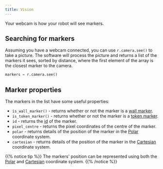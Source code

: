 ```yaml
---
title: Vision
---
```


Your webcam is how your robot will see markers.

## Searching for markers
Assuming you have a webcam connected, you can use `r.camera.see()` to take a picture. The software will process the picture and returns a list of the markers it sees, sorted by distance, where the first element of the array is the closest marker to the camera.

```python
markers = r.camera.see()
```

## Marker properties
The markers in the list have some useful properties:

- `is_wall_marker()` - returns whether or not the marker is a [wall marker](marker-ids/#wall-markers).
- `is_token_marker()` - returns whether or not the marker is a [token marker](marker-ids/#token-markers).
- `id` - returns the [id](marker-ids) of the marker.
- `pixel_centre` - returns the pixel coordinates of the centre of the marker.
- `polar` - returns details of the position of the marker in the [Polar](coordinates/#polar-coordinates) coordinate system.
- `cartesian` - returns details of the position of the marker in the [Cartesian](coordinates/#cartesian-coordinates) coordinate system.

{{% notice tip %}}
The markers' position can be represented using both the [Polar](coordinates/#polar-coordinates) and [Cartesian](coordinates/#cartesian-coordinates) coordinate system.
{{% /notice %}}
